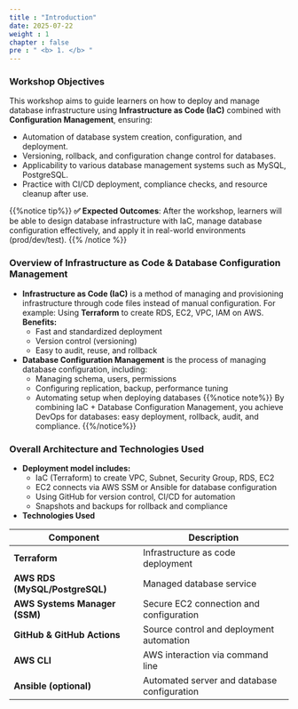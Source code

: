 ```yaml
---
title : "Introduction"
date: 2025-07-22
weight : 1 
chapter : false
pre : " <b> 1. </b> "
---
```

### Workshop Objectives
This workshop aims to guide learners on how to deploy and manage database infrastructure using **Infrastructure as Code (IaC)** combined with **Configuration Management**, ensuring:
- Automation of database system creation, configuration, and deployment.
- Versioning, rollback, and configuration change control for databases.
- Applicability to various database management systems such as MySQL, PostgreSQL.
- Practice with CI/CD deployment, compliance checks, and resource cleanup after use.

{{%notice tip%}}
**✅ Expected Outcomes**: After the workshop, learners will be able to design database infrastructure with IaC, manage database configuration effectively, and apply it in real-world environments (prod/dev/test).
{{% /notice %}}

### Overview of Infrastructure as Code & Database Configuration Management
- **Infrastructure as Code (IaC)** is a method of managing and provisioning infrastructure through code files instead of manual configuration. For example: Using **Terraform** to create RDS, EC2, VPC, IAM on AWS.  
**Benefits:**
  - Fast and standardized deployment
  - Version control (versioning)
  - Easy to audit, reuse, and rollback
- **Database Configuration Management** is the process of managing database configuration, including:
  - Managing schema, users, permissions
  - Configuring replication, backup, performance tuning
  - Automating setup when deploying databases
  {{%notice note%}}
By combining IaC + Database Configuration Management, you achieve DevOps for databases: easy deployment, rollback, audit, and compliance.
  {{%/notice%}}

### Overall Architecture and Technologies Used
- **Deployment model includes:**
    - IaC (Terraform) to create VPC, Subnet, Security Group, RDS, EC2
    - EC2 connects via AWS SSM or Ansible for database configuration
    - Using GitHub for version control, CI/CD for automation
    - Snapshots and backups for rollback and compliance
- **Technologies Used**

| Component                      | Description                                      |
|---------------------------------|--------------------------------------------------|
| **Terraform**                   | Infrastructure as code deployment                |
| **AWS RDS (MySQL/PostgreSQL)**  | Managed database service                         |
| **AWS Systems Manager (SSM)**   | Secure EC2 connection and configuration          |
| **GitHub & GitHub Actions**     | Source control and deployment automation         |
| **AWS CLI**                     | AWS interaction via command line                 |
| **Ansible (optional)**          | Automated server and database configuration      |